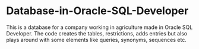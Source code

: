 # Database-in-Oracle-SQL-Developer
This is a database for a company working in agriculture made in Oracle SQL Developer. The code creates the tables, restrictions, adds entries but also plays around with some elements like queries, synonyms, sequences etc.
